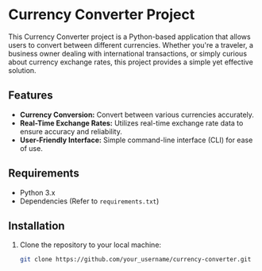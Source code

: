 # Currency Converter Project

This Currency Converter project is a Python-based application that allows users to convert between different currencies. Whether you're a traveler, a business owner dealing with international transactions, or simply curious about currency exchange rates, this project provides a simple yet effective solution.

## Features

- **Currency Conversion:** Convert between various currencies accurately.
- **Real-Time Exchange Rates:** Utilizes real-time exchange rate data to ensure accuracy and reliability.
- **User-Friendly Interface:** Simple command-line interface (CLI) for ease of use.

## Requirements

- Python 3.x
- Dependencies (Refer to `requirements.txt`)

## Installation

1. Clone the repository to your local machine:

   ```bash
   git clone https://github.com/your_username/currency-converter.git
